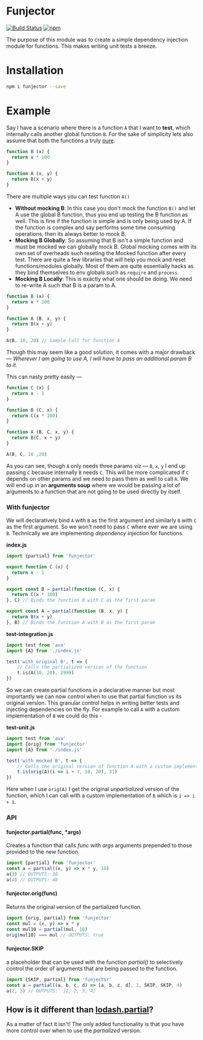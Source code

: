 # Funjector

[![Build Status][travis-svg]][travis]
[![npm][npm-svg]][npm]

[travis-svg]: https://travis-ci.org/tusharmath/funjector.svg?branch=master
[travis]:     https://travis-ci.org/tusharmath/funjector
[npm-svg]:    https://img.shields.io/npm/v/funjector.svg
[npm]:        https://www.npmjs.com/package/funjector

The purpose of this module was to create a simple dependency injection module for functions. This makes writing unit tests a breeze.

# Installation

```bash
npm i funjector --save
```

# Example

[pure-functions]: https://en.wikipedia.org/wiki/Pure_function

Say I have a scenario where there is a function `A` that I want to **test**, which internally calls another global function `B`. For the sake of simplicity lets also assume that both the functions a truly [pure][pure-functions].


```javascript
function B (x) {
  return x * 100
}

function A (x, y) {
  return B(x + y)
}
```

There are multiple ways you can test function `A()`
- **Without mocking B**: In this case you don't mock the function `B()` and let A use the global B function, thus you end up testing the B function as well. This is fine if the function is simple and is only being used by A. If the function is complex and say performs some time consuming operations, then its always better to mock B.
- **Mocking B Globally**: So assuming that B isn't a simple function and must be mocked we can globally mock B. Global mocking comes with its own set of overheads such reseting the Mocked function after every test. There are quite a few libraries that will help you mock and reset functions/modules globally. Most of them are quite essentially hacks as they bind themselves to env globals such as `require` and `process`.
- **Mocking B Locally**: This is exactly what one should be doing. We need to re-write A such that B is a param to A.

```javascript
function B (x) {
  return x * 100
}

function A (B, x, y) {
  return B(x + y)
}

A(B, 10, 20) // Sample Call for function A
```

Though this may seem like a good solution, it comes with a major drawback — *Wherever I am going to use A, I will have to pass an additional param B to it.*

This can nasty pretty easily —

```javascript
function C (x) {
  return x - 1
}

function B (C, x) {
  return C(x * 100)
}

function A (B, C, x, y) {
  return B(C, x + y)
}

A(B, C, 10 ,20)
```

As you can see, though `A` only needs three params viz — `B`, `x`, `y` I end up passing `C` because internally `B` needs `C`. This will be more complicated if `C` depends on other params and we need to pass them as well to call `A`. We will end up in an **arguments soup** where we would be passing a lot of arguments to a function that are not going to be used directly by itself.

### With funjector
We will declaratively bind `A` with `B` as the first argument and similarly `B` with `C` as the first argument. So we won't need to pass `C` where ever we are using `B`. Technically we are implementing *dependency injection* for functions.

**index.js**
```javascript
import {partial} from 'funjector'

export function C (x) {
  return x - 1
}

export const B = partial(function (C, x) {
  return C(x * 100)
}, C) // Binds the function B with C as the first param

export const A = partial(function (B, x, y) {
  return B(x + y)
}, B) // Binds the function A with B as the first param
```

**test-integration.js**
```javascript
import test from 'ava'
import {A} from './index.js'

test('with original B', t => {
    // Calls the partialized version of the function
    t.is(A(10, 20), 2999)
})

```



So we can create partial functions in a declarative manner but most importantly we can now control when to use that partial function vs its original version. This granular control helps in writing better tests and injecting dependencies on the fly. For example to call `A` with a custom implementation of `B` we could do this -

**test-unit.js**
```javascript
import test from 'ava'
import {orig} from 'funjector'
import {A} from './index.js'

test('with mocked B', t => {
    // Calls the original version of function A with a custom implementation of B
    t.is(orig(A)(i => i + 1, 10, 20), 31)
})
```
Here when I use `orig(A)` I get the original *unpartialized* version of the function, which I can call with a custom implementation of `B` which is `i => i + 1`.


### API

#### funjector.partial(func, \*args)
Creates a function that calls *func* with *args* arguments prepended to those provided to the new function.

```javascript
import {partial} from 'funjector'
const a = partial((x, y) => x * y, 10)
a(3) // OUTPUTS: 30
a(4) // OUTPUTS: 40
```

#### funjector.orig(func)
Returns the original version of the partialized function.

```javascript
import {orig, partial} from 'funjector'
const mul = (x, y) => x * y
const mul10 = partial(mul, 10)
orig(mul10) === mul // OUTPUTS: true
```

#### funjector.SKIP
a placeholder that can be used with the function *partial()* to selectively control the order of arguments that are being passed to the function.

```javascript
import {SKIP, partial} from 'funjector'
const a = partial((a, b, c, d) => [a, b, c, d], 1, SKIP, SKIP, 4)
a(2, 3) // OUTPUTS:  [1, 2, 3, 4]
```
[lodash-partial]: https://lodash.com/docs#partial
## How is it different than [lodash.partial][lodash-partial]?

As a matter of fact it isn't! The only added functionality is that you have more control over when to use the *partialized* version.
